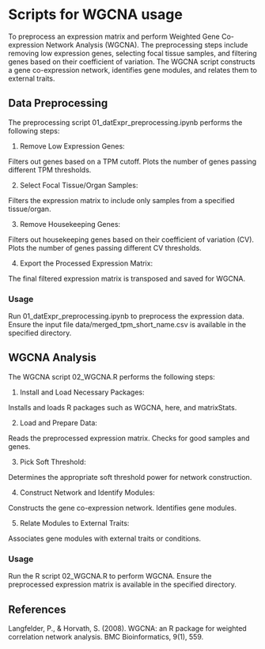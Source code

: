 # Scripts for WGCNA usage
To preprocess an expression matrix and perform Weighted Gene Co-expression Network Analysis (WGCNA). The preprocessing steps include removing low expression genes, selecting focal tissue samples, and filtering genes based on their coefficient of variation. The WGCNA script constructs a gene co-expression network, identifies gene modules, and relates them to external traits.

## Data Preprocessing

The preprocessing script 01_datExpr_preprocessing.ipynb performs the following steps:

1. Remove Low Expression Genes:

Filters out genes based on a TPM cutoff.
Plots the number of genes passing different TPM thresholds.

2. Select Focal Tissue/Organ Samples:

Filters the expression matrix to include only samples from a specified tissue/organ.

3. Remove Housekeeping Genes:

Filters out housekeeping genes based on their coefficient of variation (CV).
Plots the number of genes passing different CV thresholds.

4. Export the Processed Expression Matrix:

The final filtered expression matrix is transposed and saved for WGCNA.

### Usage
Run 01_datExpr_preprocessing.ipynb to preprocess the expression data. Ensure the input file data/merged_tpm_short_name.csv is available in the specified directory.

## WGCNA Analysis
The WGCNA script 02_WGCNA.R performs the following steps:

1. Install and Load Necessary Packages:

Installs and loads R packages such as WGCNA, here, and matrixStats.

2. Load and Prepare Data:

Reads the preprocessed expression matrix.
Checks for good samples and genes.

3. Pick Soft Threshold:

Determines the appropriate soft threshold power for network construction.

4. Construct Network and Identify Modules:

Constructs the gene co-expression network.
Identifies gene modules.

5. Relate Modules to External Traits:

Associates gene modules with external traits or conditions.

### Usage
Run the R script 02_WGCNA.R to perform WGCNA. Ensure the preprocessed expression matrix is available in the specified directory.

## References
Langfelder, P., & Horvath, S. (2008). WGCNA: an R package for weighted correlation network analysis. BMC Bioinformatics, 9(1), 559.
